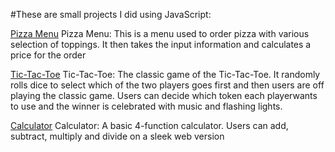 #These are small projects I did using JavaScript:

[Pizza Menu](https://github.com/Mummy2020/JavaScript-Project/blob/main/Basic%20JavaScript%20Projects/Pizza_Project/Pizza.html)
Pizza Menu:
This is a menu used to order pizza with various selection of toppings. It then takes the input information and calculates a price for the order

[Tic-Tac-Toe](https://github.com/Mummy2020/JavaScript-Project/tree/main/Basic%20JavaScript%20Projects/TicTacToe)
Tic-Tac-Toe:
The classic game of the Tic-Tac-Toe. It randomly rolls dice to select which of the two players goes first and then users are off playing the classic game. Users can decide which token each playerwants to use and the winner is celebrated with music and flashing lights.

[Calculator](https://github.com/Mummy2020/JavaScript-Project/tree/main/Basic%20JavaScript%20Projects/Calculator)
Calculator:
A basic 4-function calculator. Users can add, subtract, multiply and divide on a sleek web version
